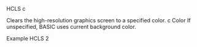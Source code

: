 HCLS c

Clears the high-resolution graphics screen to a specified color.
  c Color  If unspecified, BASIC uses current background color.

Example
HCLS 2
